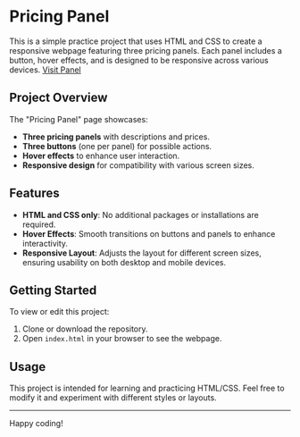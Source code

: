 # Pricing Panel

This is a simple practice project that uses HTML and CSS to create a responsive webpage featuring three pricing panels. Each panel includes a button, hover effects, and is designed to be responsive across various devices.
[Visit Panel](https://al-aminkhan043.github.io/Pricing-Panel/)
## Project Overview

The "Pricing Panel" page showcases:
- **Three pricing panels** with descriptions and prices.
- **Three buttons** (one per panel) for possible actions.
- **Hover effects** to enhance user interaction.
- **Responsive design** for compatibility with various screen sizes.

## Features

- **HTML and CSS only**: No additional packages or installations are required.
- **Hover Effects**: Smooth transitions on buttons and panels to enhance interactivity.
- **Responsive Layout**: Adjusts the layout for different screen sizes, ensuring usability on both desktop and mobile devices.

## Getting Started

To view or edit this project:
1. Clone or download the repository.
2. Open `index.html` in your browser to see the webpage.

## Usage

This project is intended for learning and practicing HTML/CSS. Feel free to modify it and experiment with different styles or layouts.

---

Happy coding!
